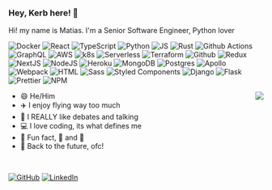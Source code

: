 ### Hey, Kerb here! :wave:

Hi! my name is Matias. I'm a Senior Software Engineer, Python lover

![Docker](https://img.shields.io/badge/-Docker-%2346a2f1?style=flat-square&logo=docker&logoColor=white)
![React](https://img.shields.io/badge/-React-%2345b8d8?style=flat-square&logo=react&logoColor=white)
![TypeScript](https://img.shields.io/badge/-TypeScript-%23007ACC?style=flat-square&logo=typescript&logoColor=white)
![Python](https://img.shields.io/badge/-Python-%233775A8?style=flat-square&logo=python&logoColor=white)
![JS](https://img.shields.io/badge/-JS-%23EFD81E?style=flat-square&logo=javascript&logoColor=white)
![Rust](https://img.shields.io/badge/-Rust-666?style=flat-square&logo=rust&logoColor=white)
![Github Actions](https://img.shields.io/badge/-Github%20Actions-%2324292e?style=flat-square&logo=github-actions&logoColor=white)
![GraphQL](https://img.shields.io/badge/-GraphQL-%23E10098?style=flat-square&logo=graphql&logoColor=white)
![AWS](https://img.shields.io/badge/-AWS-%23db8402?style=flat-square&logo=amazon-aws&logoColor=white)
![k8s](https://img.shields.io/badge/-k8s-%231a73e8?style=flat-square&logo=kubernetes&logoColor=white)
![Serverless](https://img.shields.io/badge/-Serverless-CB3837?style=flat-square&logo=serverless&logoColor=white)
![Terraform](https://img.shields.io/badge/-Terraform-%235C41E2?style=flat-square&logo=terraform&logoColor=white)
![Github](https://img.shields.io/badge/-Github-%2324292e?style=flat-square&logo=github&logoColor=white)
![Redux](https://img.shields.io/badge/-Redux-%23764ABC?style=flat-square&logo=redux&logoColor=white)
![NextJS](https://img.shields.io/badge/-NextJS-333?style=flat-square&logo=Next.js&logoColor=white)
![NodeJS](https://img.shields.io/badge/-NodeJS-%2343853d?style=flat-square&logo=Node.js&logoColor=white)
![Heroku](https://img.shields.io/badge/-Heroku-%23430098?style=flat-square&logo=heroku&logoColor=white)
![MongoDB](https://img.shields.io/badge/-MongoDB-%2313aa52?style=flat-square&logo=mongoDB&logoColor=white)
![Postgres](https://img.shields.io/badge/-Postgres-%231a73e8?style=flat-square&logo=postgresql&logoColor=white)
![Apollo](https://img.shields.io/badge/-Apollo%20GraphQL-%23311C87?style=flat-square&logo=apollo-graphql&logoColor=white)
![Webpack](https://img.shields.io/badge/-Webpack-%238DD6F9?style=flat-square&logo=webpack&logoColor=white)
![HTML](https://img.shields.io/badge/-HTML-%23E34F26?style=flat-square&logo=html5&logoColor=white)
![Sass](https://img.shields.io/badge/-Sass-%23CC6699?style=flat-square&logo=sass&logoColor=white)
![Styled Components](https://img.shields.io/badge/-Styled%20Components-%23db7092?style=flat-square&logo=styled-components&logoColor=white)
![Django](https://img.shields.io/badge/-Djanog-092E20?style=flat-square&logo=django&logoColor=white)
![Flask](https://img.shields.io/badge/-Flask-333333?style=flat-square&logo=flask&logoColor=white)
![Prettier](https://img.shields.io/badge/-Prettier-F7B93E?style=flat-square&logo=prettier&logoColor=white)
![NPM](https://img.shields.io/badge/-NPM-CB3837?style=flat-square&logo=npm&logoColor=white)



[<img align="right" src="https://github-readme-stats.vercel.app/api?username=kerbaras&show_icons=true">](https://github.com/anuraghazra/github-readme-stats)

 - :smile: He/Him
 - :airplane: I enjoy flying way too much
 - :speech_balloon: I REALLY like debates and talking
 - :computer: I love coding, its what defines me
 - :tada: Fun fact, :beer: and :pizza:
 - :movie_camera: Back to the future, ofc!

<br/>

[![GitHub](https://img.shields.io/github/followers/kerbaras?label=@Kerbaras&color=%2312100E&style=for-the-badge&logo=github&logoColor=%2312100E)](http://github.com/kerbaras)
[![LinkedIn](https://img.shields.io/badge/LINKEDIN-%230077B5?style=for-the-badge&logo=linkedin&logoColor=white)](https://linkedin.com/in/matias-pierobon)

